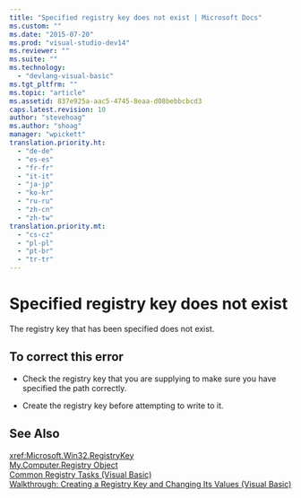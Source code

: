 ```yaml
---
title: "Specified registry key does not exist | Microsoft Docs"
ms.custom: ""
ms.date: "2015-07-20"
ms.prod: "visual-studio-dev14"
ms.reviewer: ""
ms.suite: ""
ms.technology: 
  - "devlang-visual-basic"
ms.tgt_pltfrm: ""
ms.topic: "article"
ms.assetid: 837e925a-aac5-4745-8eaa-d08bebbcbcd3
caps.latest.revision: 10
author: "stevehoag"
ms.author: "shoag"
manager: "wpickett"
translation.priority.ht: 
  - "de-de"
  - "es-es"
  - "fr-fr"
  - "it-it"
  - "ja-jp"
  - "ko-kr"
  - "ru-ru"
  - "zh-cn"
  - "zh-tw"
translation.priority.mt: 
  - "cs-cz"
  - "pl-pl"
  - "pt-br"
  - "tr-tr"
---
```

# Specified registry key does not exist
The registry key that has been specified does not exist.  
  
## To correct this error  
  
-   Check the registry key that you are supplying to make sure you have specified the path correctly.  
  
-   Create the registry key before attempting to write to it.  
  
## See Also  
 <xref:Microsoft.Win32.RegistryKey>   
 [My.Computer.Registry Object](../../visual-basic/language-reference/objects/my-computer-registry-object.md)   
 [Common Registry Tasks (Visual Basic)](http://msdn.microsoft.com/en-us/0bde9f77-b38b-4c76-bac2-ff6cda3087c4)   
 [Walkthrough: Creating a Registry Key and Changing Its Values (Visual Basic)](http://msdn.microsoft.com/en-us/d8c890a1-d1b7-4c4f-bc16-1ccf16158b79)